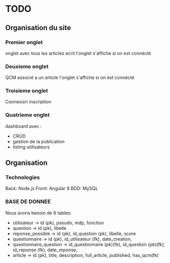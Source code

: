 # TODO

## Organisation du site

### Premier onglet
onglet avec tous les articles ecrit
l'onglet s'affiche si on est connécté

### Deuxieme onglet
QCM associé a un article
l'onglet s'affiche si on est connécté

### Troisieme onglet 
Connexion inscription

### Quatrieme onglet

dashboard avec :
- CRUD
- gestion de la publication 
- listing utilisateurs

## Organisation

### Technologies

Back: Node.js
Front: Angular 8
BDD: MySQL

### BASE DE DONNEE

Nous avons besoin de 6 tables:
- utilisateur ->  id (pk), pseudo, mdp, fonction
- question -> id (pk), libelle
- reponse_possible -> id (pk), id_question (pk), libelle, score 
- questionnaire -> id (pk), id_utilisateur (fk), date_creation,
- questionnaire_question -> id_questionnaire (pk)(fk), id_question (pk)(fk), id_reponse (fk), date_reponse,
- article -> id (pk),  title, description, full_article, published, has_qcm(fk)

### 